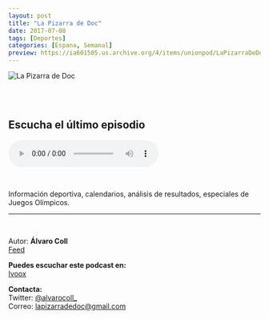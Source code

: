 ```yaml
---
layout: post
title: "La Pizarra de Doc"
date: 2017-07-08
tags: [Deportes]
categories: [Espana, Semanal]
preview: https://ia601505.us.archive.org/4/items/unionpod/LaPizarraDeDoc300.png
---
```


![La Pizarra de Doc](https://ia601505.us.archive.org/4/items/unionpod/LaPizarraDeDoc500.png)

<br/>
<br/>

## Escucha el último episodio

<!--reproductor-feed=http://www.ivoox.com/pizarra-de-doc_fg_f1256313_filtro_1.xml-->
<!--reproductor-start-->
<audio id="audio" preload="auto" controls="" src="http://www.ivoox.com/maria-vicente-queralt-castellet-vidas-de_mf_23160281_feed_1.mp3"></audio>
<!--reproductor-end-->

<br/>  

Información deportiva, calendarios, análisis de resultados, especiales de Juegos Olímpicos.

_ _ _

<br>  

Autor: **Álvaro Coll**  
[Feed](http://www.ivoox.com/podcast-pizarra-de-doc_sq_f1256313_1.html)  


**Puedes escuchar este podcast en:**  
[Ivoox](http://www.ivoox.com/podcast-pizarra-de-doc_sq_f1256313_1.html)  



**Contacta:**  
Twitter: [@alvarocoll_](https://twitter.com/alvarocoll_)  
Correo: [lapizarradedoc@gmail.com](mailto:lapizarradedoc@gmail.com)  


